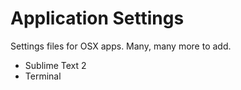 # Application Settings

Settings files for OSX apps. Many, many more to add.

- Sublime Text 2
- Terminal